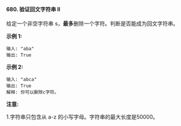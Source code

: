 #### 680. 验证回文字符串 Ⅱ

给定一个非空字符串 s，**最多**删除一个字符。判断是否能成为回文字符串。

**示例 1:**

```
输入: "aba"
输出: True
```

**示例 2:**

```
输入: "abca"
输出: True
解释: 你可以删除c字符。
```

**注意:**

1.字符串只包含从 a-z 的小写字母。字符串的最大长度是50000。